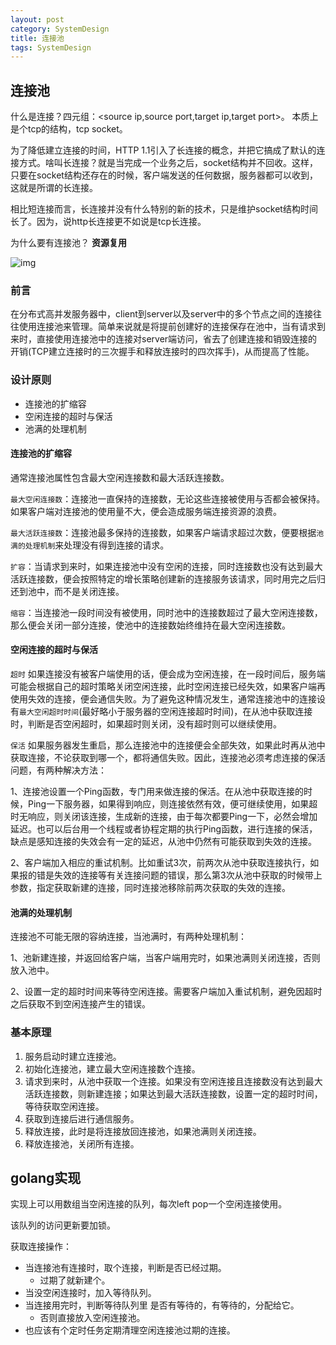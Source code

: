 ```yaml
---
layout: post
category: SystemDesign
title: 连接池
tags: SystemDesign
---
```


## 连接池

什么是连接？四元组：<source ip,source port,target ip,target port>。 本质上是个tcp的结构，tcp socket。

为了降低建立连接的时间，HTTP 1.1引入了长连接的概念，并把它搞成了默认的连接方式。啥叫长连接？就是当完成一个业务之后，socket结构并不回收。这样，只要在socket结构还存在的时候，客户端发送的任何数据，服务器都可以收到，这就是所谓的长连接。

相比短连接而言，长连接并没有什么特别的新的技术，只是维护socket结构时间长了。因为，说http长连接更不如说是tcp长连接。



为什么要有连接池？ **资源复用**

![img](https://cdn.jsdelivr.net/gh/mafulong/mdPic@vv3/v3/20210413182350)

### 前言

在分布式高并发服务器中，client到server以及server中的多个节点之间的连接往往使用连接池来管理。简单来说就是将提前创建好的连接保存在池中，当有请求到来时，直接使用连接池中的连接对server端访问，省去了创建连接和销毁连接的开销(TCP建立连接时的三次握手和释放连接时的四次挥手)，从而提高了性能。

### 设计原则

- 连接池的扩缩容
- 空闲连接的超时与保活
- 池满的处理机制

#### 连接池的扩缩容

通常连接池属性包含最大空闲连接数和最大活跃连接数。

`最大空闲连接数`：连接池一直保持的连接数，无论这些连接被使用与否都会被保持。如果客户端对连接池的使用量不大，便会造成服务端连接资源的浪费。

`最大活跃连接数`：连接池最多保持的连接数，如果客户端请求超过次数，便要根据`池满的处理机制`来处理没有得到连接的请求。

`扩容`：当请求到来时，如果连接池中没有空闲的连接，同时连接数也没有达到最大活跃连接数，便会按照特定的增长策略创建新的连接服务该请求，同时用完之后归还到池中，而不是关闭连接。

`缩容`：当连接池一段时间没有被使用，同时池中的连接数超过了最大空闲连接数，那么便会关闭一部分连接，使池中的连接数始终维持在最大空闲连接数。

#### 空闲连接的超时与保活

`超时` 如果连接没有被客户端使用的话，便会成为空闲连接，在一段时间后，服务端可能会根据自己的超时策略关闭空闲连接，此时空闲连接已经失效，如果客户端再使用失效的连接，便会通信失败。为了避免这种情况发生，通常连接池中的连接设有`最大空闲超时时间`(最好略小于服务器的空闲连接超时时间)，在从池中获取连接时，判断是否空闲超时，如果超时则关闭，没有超时则可以继续使用。

`保活` 如果服务器发生重启，那么连接池中的连接便会全部失效，如果此时再从池中获取连接，不论获取到哪一个，都将通信失败。因此，连接池必须考虑连接的保活问题，有两种解决方法：

1、连接池设置一个Ping函数，专门用来做连接的保活。在从池中获取连接的时候，Ping一下服务器，如果得到响应，则连接依然有效，便可继续使用，如果超时无响应，则关闭该连接，生成新的连接，由于每次都要Ping一下，必然会增加延迟。也可以后台用一个线程或者协程定期的执行Ping函数，进行连接的保活，缺点是感知连接的失效会有一定的延迟，从池中仍然有可能获取到失效的连接。

2、客户端加入相应的重试机制。比如重试3次，前两次从池中获取连接执行，如果报的错是失效的连接等有关连接问题的错误，那么第3次从池中获取的时候带上参数，指定获取新建的连接，同时连接池移除前两次获取的失效的连接。

#### 池满的处理机制

连接池不可能无限的容纳连接，当池满时，有两种处理机制：

1、池新建连接，并返回给客户端，当客户端用完时，如果池满则关闭连接，否则放入池中。

2、设置一定的超时时间来等待空闲连接。需要客户端加入重试机制，避免因超时之后获取不到空闲连接产生的错误。

### 基本原理

1. 服务启动时建立连接池。
2. 初始化连接池，建立最大空闲连接数个连接。
3. 请求到来时，从池中获取一个连接。如果没有空闲连接且连接数没有达到最大活跃连接数，则新建连接；如果达到最大活跃连接数，设置一定的超时时间，等待获取空闲连接。
4. 获取到连接后进行通信服务。
5. 释放连接，此时是将连接放回连接池，如果池满则关闭连接。
6. 释放连接池，关闭所有连接。



## golang实现

实现上可以用数组当空闲连接的队列，每次left pop一个空闲连接使用。

该队列的访问更新要加锁。



获取连接操作：

- 当连接池有连接时，取个连接，判断是否已经过期。
  - 过期了就新建个。
- 当没空闲连接时，加入等待队列。
- 当连接用完时，判断等待队列里 是否有等待的，有等待的，分配给它。
  - 否则直接放入空闲连接池。
- 也应该有个定时任务定期清理空闲连接池过期的连接。

